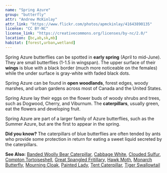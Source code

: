 ```yaml
---
name: "Spring Azure"
group: "butterfly"
attr: "Andrew McKinlay"
attr_link: "https://www.flickr.com/photos/apmckinlay/41643890135"
license: "CC BY-NC"
license_link: "https://creativecommons.org/licenses/by-nc/2.0/"
location: [bc,ab,sk,mb]
habitat: [forest,urban,wetland]
---
```

Spring Azure butterflies can be spotted in **early spring** (April to mid-June). They are small butterflies (1-1.5 in wingspan). The upper surface of their **wings** is blue with a black border (much more noticeable on the females) while the under surface is gray-white with faded black dots.

Spring Azure can be found in **open woodlands**, forest edges, woody marshes, and urban gardens across most of Canada and the United States.

Spring Azure lay their eggs on the flower buds of woody shrubs and trees, such as Dogwood, Cherry, and Viburnum. The **caterpillars**, usually green, eat the flowers and developing fruit.

Spring Azure are part of a larger family of Azure butterflies, such as the Summer Azure, but are the first to appear in the spring.

**Did you know?** The caterpillars of blue butterflies are often tended by ants who provide some protection in return for eating a sweet liquid secreted by the caterpillars.

<!-- generated, do not edit -->
**See Also:**
[Banded Woolly Bear Caterpillar](/{{section}}/bandwb),
[Cabbage White](/{{section}}/cabbgwht),
[Clouded Sulfur](/{{section}}/cloudsulf),
[Compton Tortoiseshell](/{{section}}/comptort),
[Great Spangled Fritillary](/{{section}}/greatfrit),
[Hawk Moth](/{{section}}/hawkmoth),
[Monarch Butterfly](/{{section}}/monarch),
[Mourning Cloak](/{{section}}/mournbut),
[Painted Lady](/{{section}}/paintbut),
[Tent Caterpillar](/{{section}}/tentcat),
[Tiger Swallowtail](/{{section}}/tigerbut)
